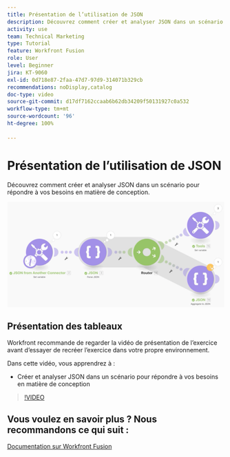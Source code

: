 ```yaml
---
title: Présentation de l’utilisation de JSON
description: Découvrez comment créer et analyser JSON dans un scénario pour répondre à vos besoins de conception dans  [!DNL Adobe Workfront Fusion].
activity: use
team: Technical Marketing
type: Tutorial
feature: Workfront Fusion
role: User
level: Beginner
jira: KT-9060
exl-id: 0d718e87-2faa-47d7-97d9-314071b329cb
recommendations: noDisplay,catalog
doc-type: video
source-git-commit: d17df7162ccaab6b62db34209f50131927c0a532
workflow-type: tm+mt
source-wordcount: '96'
ht-degree: 100%

---
```


# Présentation de l’utilisation de JSON

Découvrez comment créer et analyser JSON dans un scénario pour répondre à vos besoins en matière de conception.

![Une image d’un scénario Fusion](assets/final-functional-bits-and-bobs-2.png)

## Présentation des tableaux

Workfront recommande de regarder la vidéo de présentation de l’exercice avant d’essayer de recréer l’exercice dans votre propre environnement.

Dans cette vidéo, vous apprendrez à :

* Créer et analyser JSON dans un scénario pour répondre à vos besoins en matière de conception

>[!VIDEO](https://video.tv.adobe.com/v/335301/?quality=12&learn=on&enablevpops)



## Vous voulez en savoir plus ? Nous recommandons ce qui suit :

[Documentation sur Workfront Fusion](https://experienceleague.adobe.com/docs/workfront/using/adobe-workfront-fusion/workfront-fusion-2.html?lang=fr)
